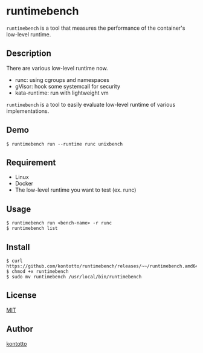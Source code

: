 # runtimebench

`runtimebench` is a tool that measures the performance of the container's low-level runtime.

## Description

There are various low-level runtime now.

* runc: using cgroups and namespaces
* gVisor: hook some systemcall for security
* kata-runtime: run with lightweight vm

`runtimebench` is a tool to easily evaluate low-level runtime of various implementations.

## Demo

```
$ runtimebench run --runtime runc unixbench 
```

## Requirement

* Linux
* Docker
* The low-level runtime you want to test (ex. runc)

## Usage

```
$ runtimebench run <bench-name> -r runc
$ runtimebench list
```

## Install

```
$ curl https://github.com/kontotto/runtimebench/releases/~~/runtimebench.amd64
$ chmod +x runtimebench
$ sudo mv runtimebench /usr/local/bin/runtimebench
```

## License

[MIT](https://github.com/kontotto/runtimebench/blob/master/LICENSE)

## Author

[kontotto](https://github.com/kontotto)